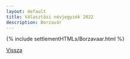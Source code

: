 ```yaml
---
layout: default
title: Választási névjegyzék 2022
description: Borzavár
---
```


{% include settlementHTMLs/Borzavaar.html %}

[Vissza](./)